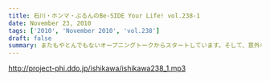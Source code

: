 ```yaml
---
title: 石川・ホンマ・ぶるんのBe-SIDE Your Life! vol.238-1
date: November 23, 2010
tags: ['2010', 'November 2010', 'vol.238']
draft: false
summary: またもやとんでもないオープニングトークからスタートしています。そして、意外な人物？？の楽曲がかかります。曲がかかる番組になってきた！？NAMAE
---
```


http://project-phi.ddo.jp/ishikawa/ishikawa238_1.mp3
